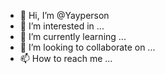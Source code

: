 - 👋 Hi, I’m @Yayperson
- 👀 I’m interested in ...
- 🌱 I’m currently learning ...
- 💞️ I’m looking to collaborate on ...
- 📫 How to reach me ...

<!---
Yayperson/Yayperson is a ✨ special ✨ repository because its `README.md` (this file) appears on your GitHub profile.
You can click the Preview link to take a look at your changes.
--->

